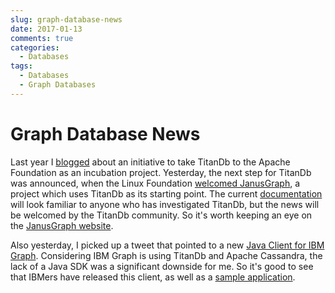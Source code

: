 ```yaml
---
slug: graph-database-news
date: 2017-01-13
comments: true
categories:
  - Databases
tags:
  - Databases
  - Graph Databases
---
```

# Graph Database News

Last year I [blogged](./2016-09-20-taking-titan-to-the-next-level.md) about an initiative to take TitanDb to the Apache Foundation as an incubation project. Yesterday, the next step for TitanDb was announced, when the Linux Foundation [welcomed JanusGraph](https://www.linux.com/blog/Linux-Foundation-welcomes-JanusGraph), a project which uses TitanDb as its starting point. The current [documentation](http://docs.janusgraph.org/0.1.0-SNAPSHOT/) will look familiar to anyone who has investigated TitanDb, but the news will be welcomed by the TitanDb community. So it's worth keeping an eye on the [JanusGraph website](http://janusgraph.org/).

<!-- more -->

Also yesterday, I picked up a tweet that pointed to a new [Java Client for IBM Graph](https://github.com/ibm-cds-labs/java-graph). Considering IBM Graph is using TitanDb and Apache Cassandra, the lack of a Java SDK was a significant downside for me. So it's good to see that IBMers have released this client, as well as a [sample application](https://github.com/ibm-cds-labs/hello-graph-java).